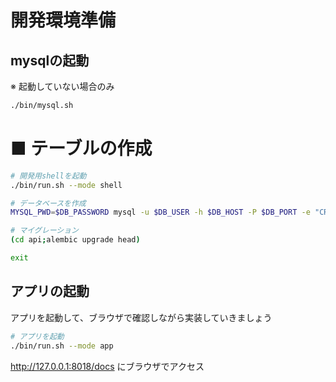 # 開発環境準備
## mysqlの起動

※ 起動していない場合のみ

```bash
./bin/mysql.sh
```

# ■ テーブルの作成

```bash
# 開発用shellを起動
./bin/run.sh --mode shell

# データベースを作成
MYSQL_PWD=$DB_PASSWORD mysql -u $DB_USER -h $DB_HOST -P $DB_PORT -e "CREATE DATABASE IF NOT EXISTS $DB_NAME"

# マイグレーション
(cd api;alembic upgrade head)

exit
```

## アプリの起動

アプリを起動して、ブラウザで確認しながら実装していきましょう

```bash
# アプリを起動
./bin/run.sh --mode app
```

http://127.0.0.1:8018/docs にブラウザでアクセス
